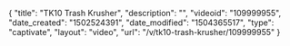 {
    "title": "TK10 Trash Krusher",
    "description": "",
    "videoid": "109999955",
    "date_created": "1502524391",
    "date_modified": "1504365517",
    "type": "captivate",
    "layout": "video",
    "url": "\/v\/tk10-trash-krusher\/109999955"
}